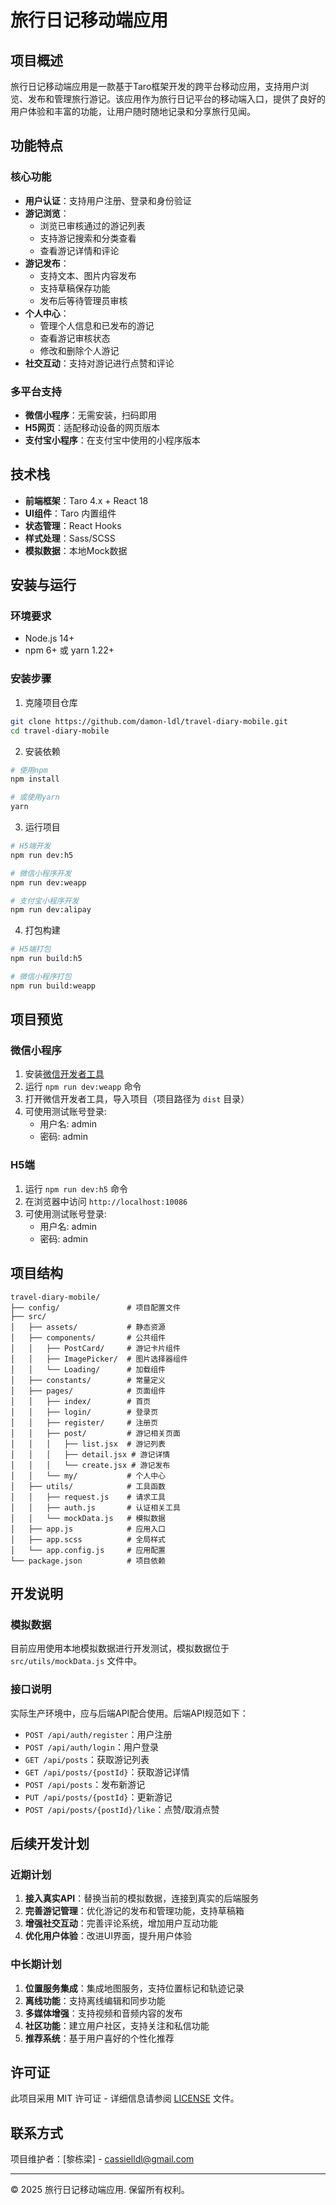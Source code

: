 # 旅行日记移动端应用

## 项目概述

旅行日记移动端应用是一款基于Taro框架开发的跨平台移动应用，支持用户浏览、发布和管理旅行游记。该应用作为旅行日记平台的移动端入口，提供了良好的用户体验和丰富的功能，让用户随时随地记录和分享旅行见闻。

## 功能特点

### 核心功能
- **用户认证**：支持用户注册、登录和身份验证
- **游记浏览**：
  - 浏览已审核通过的游记列表
  - 支持游记搜索和分类查看
  - 查看游记详情和评论
- **游记发布**：
  - 支持文本、图片内容发布
  - 支持草稿保存功能
  - 发布后等待管理员审核
- **个人中心**：
  - 管理个人信息和已发布的游记
  - 查看游记审核状态
  - 修改和删除个人游记
- **社交互动**：支持对游记进行点赞和评论

### 多平台支持
- **微信小程序**：无需安装，扫码即用
- **H5网页**：适配移动设备的网页版本
- **支付宝小程序**：在支付宝中使用的小程序版本

## 技术栈

- **前端框架**：Taro 4.x + React 18
- **UI组件**：Taro 内置组件
- **状态管理**：React Hooks
- **样式处理**：Sass/SCSS
- **模拟数据**：本地Mock数据

## 安装与运行

### 环境要求
- Node.js 14+
- npm 6+ 或 yarn 1.22+

### 安装步骤

1. 克隆项目仓库
```bash
git clone https://github.com/damon-ldl/travel-diary-mobile.git
cd travel-diary-mobile
```

2. 安装依赖
```bash
# 使用npm
npm install

# 或使用yarn
yarn
```

3. 运行项目
```bash
# H5端开发
npm run dev:h5

# 微信小程序开发
npm run dev:weapp

# 支付宝小程序开发
npm run dev:alipay
```

4. 打包构建
```bash
# H5端打包
npm run build:h5

# 微信小程序打包
npm run build:weapp
```

## 项目预览

### 微信小程序
1. 安装[微信开发者工具](https://developers.weixin.qq.com/miniprogram/dev/devtools/download.html)
2. 运行 `npm run dev:weapp` 命令
3. 打开微信开发者工具，导入项目（项目路径为 `dist` 目录）
4. 可使用测试账号登录:
   - 用户名: admin
   - 密码: admin

### H5端
1. 运行 `npm run dev:h5` 命令
2. 在浏览器中访问 `http://localhost:10086`
3. 可使用测试账号登录:
   - 用户名: admin
   - 密码: admin

## 项目结构

```
travel-diary-mobile/
├── config/               # 项目配置文件
├── src/
│   ├── assets/           # 静态资源
│   ├── components/       # 公共组件
│   │   ├── PostCard/     # 游记卡片组件
│   │   ├── ImagePicker/  # 图片选择器组件
│   │   └── Loading/      # 加载组件
│   ├── constants/        # 常量定义
│   ├── pages/            # 页面组件
│   │   ├── index/        # 首页
│   │   ├── login/        # 登录页
│   │   ├── register/     # 注册页
│   │   ├── post/         # 游记相关页面
│   │   │   ├── list.jsx  # 游记列表
│   │   │   ├── detail.jsx # 游记详情
│   │   │   └── create.jsx # 游记发布
│   │   └── my/           # 个人中心
│   ├── utils/            # 工具函数
│   │   ├── request.js    # 请求工具
│   │   ├── auth.js       # 认证相关工具
│   │   └── mockData.js   # 模拟数据
│   ├── app.js            # 应用入口
│   ├── app.scss          # 全局样式
│   └── app.config.js     # 应用配置
└── package.json          # 项目依赖
```

## 开发说明

### 模拟数据

目前应用使用本地模拟数据进行开发测试，模拟数据位于 `src/utils/mockData.js` 文件中。

### 接口说明

实际生产环境中，应与后端API配合使用。后端API规范如下：

- `POST /api/auth/register`：用户注册
- `POST /api/auth/login`：用户登录
- `GET /api/posts`：获取游记列表
- `GET /api/posts/{postId}`：获取游记详情
- `POST /api/posts`：发布新游记
- `PUT /api/posts/{postId}`：更新游记
- `POST /api/posts/{postId}/like`：点赞/取消点赞

## 后续开发计划

### 近期计划
1. **接入真实API**：替换当前的模拟数据，连接到真实的后端服务
2. **完善游记管理**：优化游记的发布和管理功能，支持草稿箱
3. **增强社交互动**：完善评论系统，增加用户互动功能
4. **优化用户体验**：改进UI界面，提升用户体验

### 中长期计划
1. **位置服务集成**：集成地图服务，支持位置标记和轨迹记录
2. **离线功能**：支持离线编辑和同步功能
3. **多媒体增强**：支持视频和音频内容的发布
4. **社区功能**：建立用户社区，支持关注和私信功能
5. **推荐系统**：基于用户喜好的个性化推荐

## 许可证

此项目采用 MIT 许可证 - 详细信息请参阅 [LICENSE](LICENSE) 文件。

## 联系方式

项目维护者：[黎栋梁] - [cassielldl@gmail.com](mailto:cassielldl@gmail.com)

---

© 2025 旅行日记移动端应用. 保留所有权利。 